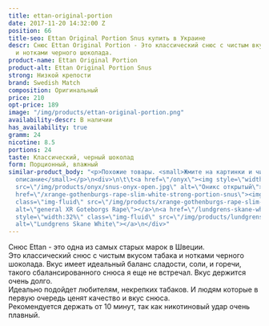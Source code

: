 ```yaml
---
title: ettan-original-portion
date: 2017-11-20 14:32:00 Z
position: 66
title-seo: Ettan Original Portion Snus купить в Украине
descr: Снюс Ettan Original Portion - Это классический снюс с чистым вкусом табака
  и нотками черного шоколада.
product-name: Ettan Original Portion
product-alt: Ettan Original Portion Snus
strong: Низкой крепости
brand: Swedish Match
composition: Оригинальный
price: 210
opt-price: 189
image: "/img/products/ettan-original-portion.png"
availability-descr: В наличии
has_availability: true
gramm: 24
nicotine: 8.5
portions: 24
taste: Классический, черный шоколад
form: Порционный, влажный
similar-product_body: "<p>Похожие товары. <small>Жмите на картинки и читайте полное
  описание</small></p>\n<div>\n\t\t<a href=\"/onyx\"><img style=\"width:32%\" class=\"img-fluid\"
  src=\"/img/products/onyx/snus-onyx-open.jpg\" alt=\"Оникс открытый\"></a>\n\t\t<a
  href=\"/xrange-gothenburgs-rape-slim-white-strong-portion-snus\"><img style=\"width:32%\"
  class=\"img-fluid\" src=\"/img/products/xrange-gothenburgs-rape-slim-white-strong-snus.jpg\"
  alt=\"general XR Goteborgs Rape\"></a>\n<a href=\"/lundgrens-skane-white-portion-snus\"><img
  style=\"width:32%\" class=\"img-fluid\" src=\"/img/products/lundgrens-white.jpg\"
  alt=\"Lundgrens Skane White\"></a>\n</div>"
---
```


Снюс Ettan - это одна из самых старых марок в Швеции.<br>
Это классический снюс с чистым вкусом табака и нотками черного шоколада. Вкус имеет идеальный баланс сладости, соли, и горечи, такого сбалансированного снюса я еще не встречал. Вкус держится очень долго.<br>
Идеально подойдет любителям, некрепких табаков. И людям которые в первую очередь ценят качество и вкус снюса.<br>
Рекомендуется держать от 10 минут, так как никотиновый удар очень плавный.